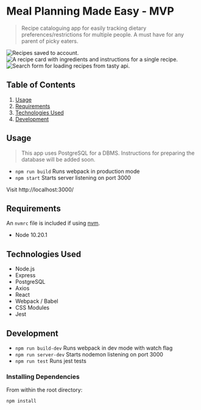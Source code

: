 # Meal Planning Made Easy - MVP

> Recipe cataloguing app for easily tracking dietary preferences/restrictions for multiple people. A must have for any parent of picky eaters.

![Recipes saved to account.](https://geophray.s3-us-west-2.amazonaws.com/public/mpme/my-recipes.png "My Saved Recipes")
![A recipe card with ingredients and instructions for a single recipe.](https://geophray.s3-us-west-2.amazonaws.com/public/mpme/recipe-card.png "Single Recipe Card with Instructions")
![Search form for loading recipes from tasty api.](https://geophray.s3-us-west-2.amazonaws.com/public/mpme/explore.png "Searc for recipes from tasty api.")

## Table of Contents

1. [Usage](#Usage)
1. [Requirements](#requirements)
1. [Technologies Used](#technologies-used)
1. [Development](#development)

## Usage

> This app uses PostgreSQL for a DBMS. Instructions for preparing the database will be added soon.

- `npm run build` Runs webpack in production mode
- `npm start` Starts server listening on port 3000

Visit http://localhost:3000/

## Requirements

An `nvmrc` file is included if using [nvm](https://github.com/creationix/nvm).

- Node 10.20.1

## Technologies Used

- Node.js
- Express
- PostgreSQL
- Axios
- React
- Webpack / Babel
- CSS Modules
- Jest

## Development

- `npm run build-dev` Runs webpack in dev mode with watch flag
- `npm run server-dev` Starts nodemon listening on port 3000
- `npm run test` Runs jest tests

### Installing Dependencies

From within the root directory:

```sh
npm install
```


